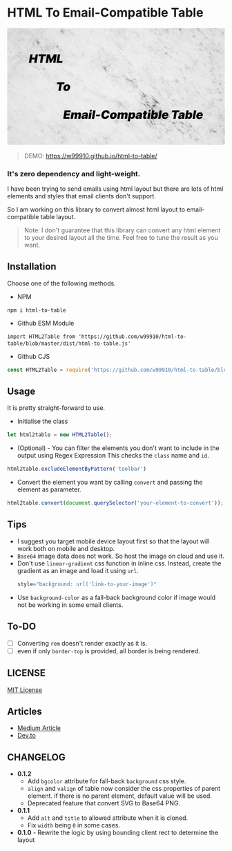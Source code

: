 # HTML To Email-Compatible Table

![cover](cover.png)

> DEMO: https://w99910.github.io/html-to-table/

### It's zero dependency and light-weight.

I have been trying to send emails using html layout but there are lots of html elements and styles that email clients
don't support.

So I am working on this library to convert almost html layout to email-compatible table layout.

> Note: I don't guarantee that this library can convert any html element to your desired layout all the time. Feel free to tune the result as you want.

## Installation

Choose one of the following methods.
- NPM
```
npm i html-to-table
```

- Github ESM Module
```
import HTML2Table from 'https://github.com/w99910/html-to-table/blob/master/dist/html-to-table.js'
```

- Github CJS

```js
const HTML2Table = require('https://github.com/w99910/html-to-table/blob/master/dist/html-to-table.cjs')
```


## Usage

It is pretty straight-forward to use.

- Initialise the class

```js
let html2table = new HTML2Table();
```

- (Optional) - You can filter the elements you don't want to include in the output using Regex Expression
  This checks the `class` name and `id`.

```js
html2table.excludeElementByPattern('toolbar')
```

- Convert the element you want by calling `convert` and passing the element as parameter.

```js
html2table.convert(document.querySelector('your-element-to-convert'));
```

## Tips

- I suggest you target mobile device layout first so that the layout will work both on mobile and desktop.
- `Base64` image data does not work. So host the image on cloud and use it.
- Don't use `linear-gradient` css function in inline css. Instead, create the gradient as an image and load it using `url`.
    ```js
    style="background: url('link-to-your-image')"
    ```
- Use `background-color` as a fall-back background color if image would not be working in some email clients.

## To-DO

- [ ] Converting `rem` doesn't render exactly as it is.
- [ ] even if only `border-top` is provided, all border is being rendered.  
## LICENSE
[MIT License](LICENSE)

## Articles

- [Medium Article](https://medium.com/@thomasbrillion/html-to-email-compatible-table-%EF%B8%8F-fb33481d231b)
- [Dev.to](https://dev.to/thomas_brillion/html-to-email-31k9)

## CHANGELOG

- **0.1.2**
  - Add `bgcolor` attribute for fall-back `background` css style.
  - `align` and `valign` of table now consider the css properties of parent element. if there is no parent element, default value will be used. 
  -  Deprecated feature that convert SVG to Base64 PNG. 
- **0.1.1** 
  - Add `alt` and `title` to allowed attribute when it is cloned. 
  - Fix `width` being `0` in some cases.
- **0.1.0** - Rewrite the logic by using bounding client rect to determine the layout
